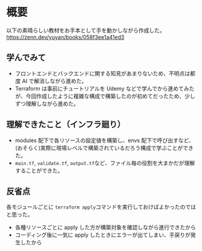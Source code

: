 # 概要

以下の素晴らしい教材をお手本として手を動かしながら作成した。  
<https://zenn.dev/yuyan/books/058f3ee1a41ed3>

## 学んでみて

- フロントエンドとバックエンドに関する知見があまりないため、不明点は都度 AI で解消しながら進めた。
- Terraform は事前にチュートリアルを Udemy などで学んでから進めてみたが、今回作成したように複雑な構成で構築したのが初めてだったため、少しずつ理解しながら進めた。

## 理解できたこと（インフラ廻り）

- modules 配下で各リソースの設定値を構築し、envs 配下で呼び出すなど、(おそらく)実際に現場レベルで構築されているだろう構成で学ぶことができた。
- `main.tf`, `validate.tf`, `output.tf`など、ファイル毎の役割を大まかだが理解することができた。

## 反省点

各モジュールごとに `terraform apply`コマンドを実行しておけばよかったのではと思った。

- 各種リソースごとに apply した方が構築対象を確認しながら進行できたから
- コーディング後に一気に apply したときにエラーが出てしまい、手戻りが発生したから
